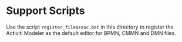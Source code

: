 # Support Scripts

Use the script `register_fileassoc.bat` in this directory
to register the Activiti Modeler as the default editor
for BPMN, CMMN and DMN files.
